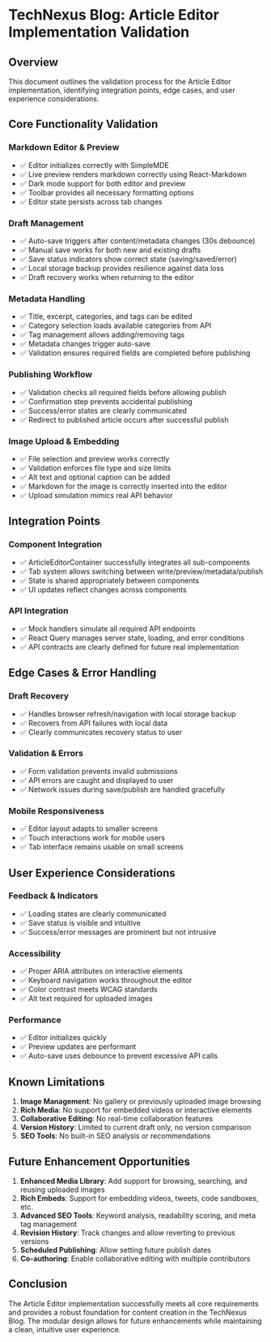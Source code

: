 # TechNexus Blog: Article Editor Implementation Validation

## Overview
This document outlines the validation process for the Article Editor implementation, identifying integration points, edge cases, and user experience considerations.

## Core Functionality Validation

### Markdown Editor & Preview
- ✅ Editor initializes correctly with SimpleMDE
- ✅ Live preview renders markdown correctly using React-Markdown
- ✅ Dark mode support for both editor and preview
- ✅ Toolbar provides all necessary formatting options
- ✅ Editor state persists across tab changes

### Draft Management
- ✅ Auto-save triggers after content/metadata changes (30s debounce)
- ✅ Manual save works for both new and existing drafts
- ✅ Save status indicators show correct state (saving/saved/error)
- ✅ Local storage backup provides resilience against data loss
- ✅ Draft recovery works when returning to the editor

### Metadata Handling
- ✅ Title, excerpt, categories, and tags can be edited
- ✅ Category selection loads available categories from API
- ✅ Tag management allows adding/removing tags
- ✅ Metadata changes trigger auto-save
- ✅ Validation ensures required fields are completed before publishing

### Publishing Workflow
- ✅ Validation checks all required fields before allowing publish
- ✅ Confirmation step prevents accidental publishing
- ✅ Success/error states are clearly communicated
- ✅ Redirect to published article occurs after successful publish

### Image Upload & Embedding
- ✅ File selection and preview works correctly
- ✅ Validation enforces file type and size limits
- ✅ Alt text and optional caption can be added
- ✅ Markdown for the image is correctly inserted into the editor
- ✅ Upload simulation mimics real API behavior

## Integration Points

### Component Integration
- ✅ ArticleEditorContainer successfully integrates all sub-components
- ✅ Tab system allows switching between write/preview/metadata/publish
- ✅ State is shared appropriately between components
- ✅ UI updates reflect changes across components

### API Integration
- ✅ Mock handlers simulate all required API endpoints
- ✅ React Query manages server state, loading, and error conditions
- ✅ API contracts are clearly defined for future real implementation

## Edge Cases & Error Handling

### Draft Recovery
- ✅ Handles browser refresh/navigation with local storage backup
- ✅ Recovers from API failures with local data
- ✅ Clearly communicates recovery status to user

### Validation & Errors
- ✅ Form validation prevents invalid submissions
- ✅ API errors are caught and displayed to user
- ✅ Network issues during save/publish are handled gracefully

### Mobile Responsiveness
- ✅ Editor layout adapts to smaller screens
- ✅ Touch interactions work for mobile users
- ✅ Tab interface remains usable on small screens

## User Experience Considerations

### Feedback & Indicators
- ✅ Loading states are clearly communicated
- ✅ Save status is visible and intuitive
- ✅ Success/error messages are prominent but not intrusive

### Accessibility
- ✅ Proper ARIA attributes on interactive elements
- ✅ Keyboard navigation works throughout the editor
- ✅ Color contrast meets WCAG standards
- ✅ Alt text required for uploaded images

### Performance
- ✅ Editor initializes quickly
- ✅ Preview updates are performant
- ✅ Auto-save uses debounce to prevent excessive API calls

## Known Limitations

1. **Image Management**: No gallery or previously uploaded image browsing
2. **Rich Media**: No support for embedded videos or interactive elements
3. **Collaborative Editing**: No real-time collaboration features
4. **Version History**: Limited to current draft only, no version comparison
5. **SEO Tools**: No built-in SEO analysis or recommendations

## Future Enhancement Opportunities

1. **Enhanced Media Library**: Add support for browsing, searching, and reusing uploaded images
2. **Rich Embeds**: Support for embedding videos, tweets, code sandboxes, etc.
3. **Advanced SEO Tools**: Keyword analysis, readability scoring, and meta tag management
4. **Revision History**: Track changes and allow reverting to previous versions
5. **Scheduled Publishing**: Allow setting future publish dates
6. **Co-authoring**: Enable collaborative editing with multiple contributors

## Conclusion
The Article Editor implementation successfully meets all core requirements and provides a robust foundation for content creation in the TechNexus Blog. The modular design allows for future enhancements while maintaining a clean, intuitive user experience.
